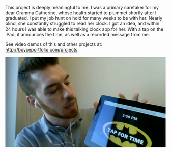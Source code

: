 
This project is deeply meaningful to me. I was a primary caretaker for my dear Gramma Catherine, whose health started to plummet shortly after I graduated. I put my job hunt on hold for many weeks to be with her. Nearly blind, she constantly struggled to read her clock. I got an idea, and within 24 hours I was able to make this talking clock app for her. With a tap on the iPad, it announces the time, as well as a recorded message from me.

See video demos of this and other projects at: http://boyceportfolio.com/projects

![alt text](https://github.com/GrammaClock/grammaclock.github.io/blob/master/GitHub_Cover.png)
